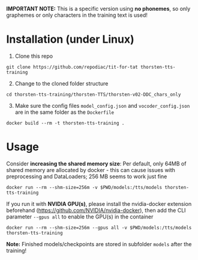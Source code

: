 **IMPORTANT NOTE:** This is a specific version using **no phonemes**, so only graphemes or only characters in the training text is used!

# Installation (under Linux)

1. Clone this repo
```
git clone https://github.com/repodiac/tit-for-tat thorsten-tts-training
```

2. Change to the cloned folder structure
```
cd thorsten-tts-training/thorsten-TTS/thorsten-v02-DDC_chars_only  
```

3. Make sure the config files `model_config.json` and `vocoder_config.json` are in the same folder as the `Dockerfile`
```
docker build --rm -t thorsten-tts-training .
```

# Usage

Consider **increasing the shared memory size**: Per default, only 64MB of shared memory are allocated by docker - this can cause issues with preprocessing and DataLoaders; 256 MB seems to work just fine

```
docker run --rm --shm-size=256m -v $PWD/models:/tts/models thorsten-tts-training
```

If you run it with **NVIDIA GPU(s)**, please install the nvidia-docker extension beforehand (https://github.com/NVIDIA/nvidia-docker), then add the CLI parameter `--gpus all` to enable the GPU(s) in the container

```
docker run --rm --shm-size=256m --gpus all -v $PWD/models:/tts/models thorsten-tts-training
```

**Note:** Finished models/checkpoints are stored in subfolder `models` after the training!

